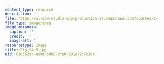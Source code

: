 ```yaml
---
content_type: resource
description: ''
file: https://ol-ocw-studio-app-production.s3.amazonaws.com/courses/1-74-land-water-food-and-climate-fall-2020/610c62ace9bdbd682fe8991e72b7c3de_Fig_S4.5.jpg
file_type: image/jpeg
image_metadata:
  caption: ''
  credit: ''
  image-alt: ''
resourcetype: Image
title: Fig_S4.5.jpg
uid: 610c62ac-e9bd-bd68-2fe8-991e72b7c3de
---
```

